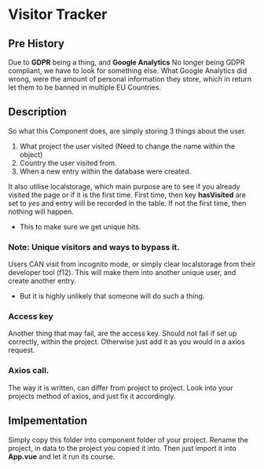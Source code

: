 # Visitor Tracker

## Pre History
Due to **GDPR** being a thing, and **Google Analytics** No longer being GDPR compliant, we have to look for something else.
What Google Analytics did wrong, were the amount of personal information they store, which in return let them to be banned in multiple EU Countries.

## Description
So what this Component does, are simply storing 3 things about the user.
  1. What project the user visited (Need to change the name within the object)
  2. Country the user visited from.
  3. When a new entry within the database were created. 

It also utilise localstorage, which main purpose are to see if you already visited the page or if it is the first time.
First time, then key **hasVisited** are set to *yes* and entry will be recorded in the table.
If not the first time, then nothing will happen.
  - This to make sure we get unique hits.

### Note: Unique visitors and ways to bypass it.
Users CAN visit from incognito mode, or simply clear localstorage from their developer tool (f12).
This will make them into another unique user, and create another entry.
  - But it is highly unlikely that someone will do such a thing.

### Access key
Another thing that may fail, are the access key.
Should not fail if set up correctly, within the project.
Otherwise just add it as you would in a axios request.

### Axios call.
The way it is written, can differ from project to project.
Look into your projects method of axios, and just fix it accordingly.

## Imlpementation
Simply copy this folder into component folder of your project.
Rename the project, in data to the project you copied it into.
Then just import it into **App.vue** and let it run its course.